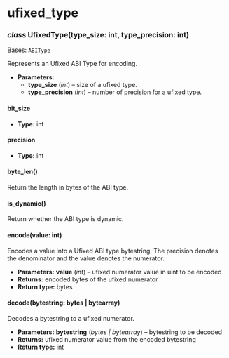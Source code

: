 # ufixed_type

### *class* UfixedType(type_size: int, type_precision: int)

Bases: [`ABIType`](base_type.md#algosdk.abi.base_type.ABIType)

Represents an Ufixed ABI Type for encoding.

* **Parameters:**
  * **type_size** (*int*) – size of a ufixed type.
  * **type_precision** (*int*) – number of precision for a ufixed type.

#### bit_size

* **Type:**
  int

#### precision

* **Type:**
  int

#### byte_len()

Return the length in bytes of the ABI type.

#### is_dynamic()

Return whether the ABI type is dynamic.

#### encode(value: int)

Encodes a value into a Ufixed ABI type bytestring. The precision denotes
the denominator and the value denotes the numerator.

* **Parameters:**
  **value** (*int*) – ufixed numerator value in uint to be encoded
* **Returns:**
  encoded bytes of the ufixed numerator
* **Return type:**
  bytes

#### decode(bytestring: bytes | bytearray)

Decodes a bytestring to a ufixed numerator.

* **Parameters:**
  **bytestring** (*bytes* *|* *bytearray*) – bytestring to be decoded
* **Returns:**
  ufixed numerator value from the encoded bytestring
* **Return type:**
  int
